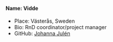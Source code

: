 #### Name: Vidde
 - Place: Västerås, Sweden
 - Bio: RnD coordinator/project manager
 - GitHub: [Johanna Julén](https://github.com/Viddeliten)
